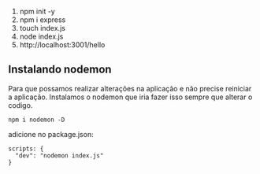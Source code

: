 1. npm init -y
2. npm i express
3. touch index.js
4. node index.js
5. http://localhost:3001/hello

## Instalando nodemon
Para que possamos realizar alterações na aplicação e não precise reiniciar a aplicação. Instalamos o nodemon que iria fazer isso sempre que alterar o codigo.
```
npm i nodemon -D
```
adicione no package.json:
```
scripts: {
  "dev": "nodemon index.js"
}
```